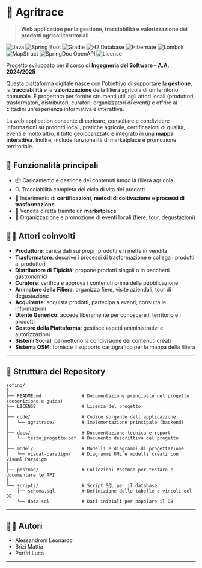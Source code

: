 # 🌿 Agritrace

> **Web application per la gestione, tracciabilità e valorizzazione dei prodotti agricoli territoriali**

![Java](https://img.shields.io/badge/Java-21-blue?logo=openjdk)
![Spring Boot](https://img.shields.io/badge/Spring%20Boot-3.5.3-brightgreen?logo=spring)
![Gradle](https://img.shields.io/badge/Gradle-8.3-blue?logo=gradle)
![H2 Database](https://img.shields.io/badge/Database-H2-lightgrey?logo=h2)
![Hibernate](https://img.shields.io/badge/Hibernate-6.6.18-orange?logo=hibernate)
![Lombok](https://img.shields.io/badge/Lombok-1.18.38-pink?logo=lombok)
![MapStruct](https://img.shields.io/badge/MapStruct-1.5.5-blueviolet?logo=mapstruct)
![SpringDoc OpenAPI](https://img.shields.io/badge/SpringDoc%20OpenAPI-2.8.12-green?logo=swagger)
![License](https://img.shields.io/badge/License-MIT-yellow)

Progetto sviluppato per il corso di **Ingegneria del Software – A.A. 2024/2025**

Questa piattaforma digitale nasce con l'obiettivo di supportare la **gestione**, la **tracciabilità** e la **valorizzazione** della filiera agricola di un territorio comunale. È progettata per fornire strumenti utili agli attori locali (produttori, trasformatori, distributori, curatori, organizzatori di eventi) e offrire ai cittadini un'esperienza informativa e interattiva.

La web application consente di caricare, consultare e condividere informazioni su prodotti locali, pratiche agricole, certificazioni di qualità, eventi e molto altro, il tutto geolocalizzato e integrato in una **mappa interattiva**. Inoltre, include funzionalità di marketplace e promozione territoriale.

## 🚜 Funzionalità principali

- 📦 Caricamento e gestione dei contenuti lungo la filiera agricola  
- 🔍 Tracciabilità completa del ciclo di vita dei prodotti   
- 🧾 Inserimento di **certificazioni**, **metodi di coltivazione** e **processi di trasformazione**  
- 🛒 Vendita diretta tramite un **marketplace**  
- 🎪 Organizzazione e promozione di eventi locali (fiere, tour, degustazioni)

## 🧑‍🌾 Attori coinvolti

- **Produttore**: carica dati sui propri prodotti e li mette in vendita  
- **Trasformatore**: descrive i processi di trasformazione e collega i prodotti ai produttori  
- **Distributore di Tipicità**: propone prodotti singoli o in pacchetti gastronomici  
- **Curatore**: verifica e approva i contenuti prima della pubblicazione  
- **Animatore della Filiera**: organizza fiere, visite aziendali, tour di degustazione  
- **Acquirente**: acquista prodotti, partecipa a eventi, consulta le informazioni  
- **Utente Generico**: accede liberamente per conoscere il territorio e i prodotti  
- **Gestore della Piattaforma**: gestisce aspetti amministrativi e autorizzazioni  
- **Sistemi Social**: permettono la condivisione dei contenuti creati  
- **Sistema OSM**: fornisce il supporto cartografico per la mappa della filiera
  
---

## 📁 Struttura del Repository

```text
sofing/
│
├── README.md               # Documentazione principale del progetto (descrizione e guida)
├── LICENSE                 # Licenza del progetto
│
├── code/                   # Codice sorgente dell'applicazione
│   └── agritrace/          # Implementazione principale (backend)
│
├── docs/                   # Documentazione tecnica e report
│   └── testo_progetto.pdf  # Documento descrittivo del progetto
│
├── model/                  # Modelli e diagrammi di progettazione
│   └── visual-paradigm/    # Diagrammi UML e modelli creati con Visual Paradigm
│
├── postman/                # Collezioni Postman per testare e documentare le API
│
└── scripts/                # Script SQL per il database
    ├── schema.sql          # Definizione delle tabelle e vincoli del DB
    └── data.sql            # Dati iniziali per popolare il DB
```

---

## 👨‍💻 Autori

- Alessandroni Leonardo  
- Brizi Mattia  
- Porfiri Luca  

---
